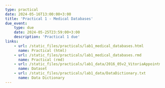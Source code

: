 ```yaml
---
type: practical
date: 2024-05-16T13:00:00+3:00
title: 'Practical 1 - Medical Databases'
due_event: 
    type: due
    date: 2024-05-25T23:59:00+3:00
    description: 'Practical 1 due'
links:
    - url: /static_files/practicals/lab1_medical_databases.html
      name: Practical (html)
    - url: /static_files/practicals/lab1_medical_databases.rmd
      name: Practical (rmd)
    - url: /static_files/practicals/lab1_data/2016_05v2_VitoriaAppointmentData.csv
      name: Dataset
    - url: /static_files/practicals/lab1_data/DataDictionary.txt
      name: Data Dictionary
---
```

